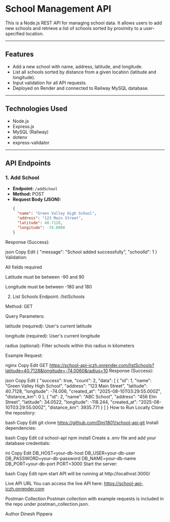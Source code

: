 
# School Management API

This is a Node.js REST API for managing school data. It allows users to add new schools and retrieve a list of schools sorted by proximity to a user-specified location.

---

## Features

- Add a new school with name, address, latitude, and longitude.
- List all schools sorted by distance from a given location (latitude and longitude).
- Input validation for all API requests.
- Deployed on Render and connected to Railway MySQL database.

---

## Technologies Used

- Node.js
- Express.js
- MySQL (Railway)
- dotenv
- express-validator

---

## API Endpoints

### 1. Add School

- **Endpoint:** `/addSchool`
- **Method:** POST
- **Request Body (JSON):**
  ```json
  {
    "name": "Green Valley High School",
    "address": "123 Main Street",
    "latitude": 40.7128,
    "longitude": -74.0060
  }
Response (Success):

json
Copy
Edit
{
  "message": "School added successfully",
  "schoolId": 1
}
Validation:

All fields required

Latitude must be between -90 and 90

Longitude must be between -180 and 180

2. List Schools
Endpoint: /listSchools

Method: GET

Query Parameters:

latitude (required): User's current latitude

longitude (required): User's current longitude

radius (optional): Filter schools within this radius in kilometers

Example Request:

nginx
Copy
Edit
GET https://school-api-iczh.onrender.com/listSchools?latitude=40.7128&longitude=-74.0060&radius=10
Response (Success):

json
Copy
Edit
{
  "success": true,
  "count": 2,
  "data": [
    {
      "id": 1,
      "name": "Green Valley High School",
      "address": "123 Main Street",
      "latitude": 40.7128,
      "longitude": -74.006,
      "created_at": "2025-08-10T03:29:55.000Z",
      "distance_km": 0
    },
    {
      "id": 2,
      "name": "ABC School",
      "address": "456 Elm Street",
      "latitude": 34.0522,
      "longitude": -118.244,
      "created_at": "2025-08-10T03:29:55.000Z",
      "distance_km": 3935.771
    }
  ]
}
How to Run Locally
Clone the repository:

bash
Copy
Edit
git clone https://github.com/Dini1801/school-api.git
Install dependencies:

bash
Copy
Edit
cd school-api
npm install
Create a .env file and add your database credentials:

ini
Copy
Edit
DB_HOST=your-db-host
DB_USER=your-db-user
DB_PASSWORD=your-db-password
DB_NAME=your-db-name
DB_PORT=your-db-port
PORT=3000
Start the server:

bash
Copy
Edit
npm start
API will be running at http://localhost:3000/

Live API URL
You can access the live API here:
https://school-api-iczh.onrender.com

Postman Collection
Postman collection with example requests is included in the repo under postman_collection.json.

Author
Dinesh Pippera


